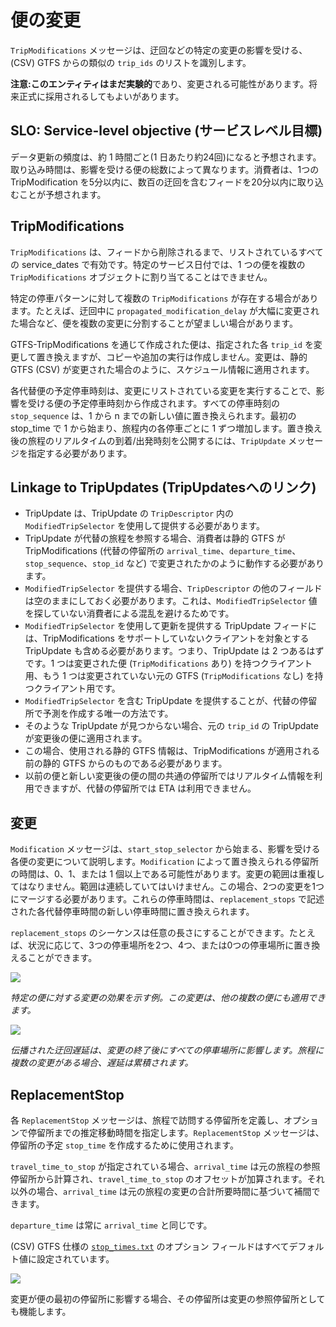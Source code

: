 # 便の変更

`TripModifications` メッセージは、迂回などの特定の変更の影響を受ける、(CSV) GTFS からの類似の `trip_ids` のリストを識別します。

**注意:**このエンティティはまだ**実験的**であり、変更される可能性があります。将来正式に採用されるしてもよいがあります。

## SLO: Service-level objective (サービスレベル目標)

データ更新の頻度は、約 1 時間ごと(1 日あたり約24回)になると予想されます。取り込み時間は、影響を受ける便の総数によって異なります。消費者は、1つの TripModification を5分以内に、数百の迂回を含むフィードを20分以内に取り込むことが予想されます。

## TripModifications

`TripModifications` は、フィードから削除されるまで、リストされているすべての service\_dates で有効です。特定のサービス日付では、1 つの便を複数の `TripModifications` オブジェクトに割り当てることはできません。

特定の停車パターンに対して複数の `TripModifications` が存在する場合があります。たとえば、迂回中に `propagated_modification_delay` が大幅に変更された場合など、便を複数の変更に分割することが望ましい場合があります。

GTFS-TripModifications を通じて作成された便は、指定された各 `trip_id` を変更して置き換えますが、コピーや追加の実行は作成しません。変更は、静的 GTFS (CSV) が変更された場合のように、スケジュール情報に適用されます。

各代替便の予定停車時刻は、変更にリストされている変更を実行することで、影響を受ける便の予定停車時刻から作成されます。すべての停車時刻の `stop_sequence` は、1 から n までの新しい値に置き換えられます。最初の stop_time で 1 から始まり、旅程内の各停車ごとに 1 ずつ増加します。置き換え後の旅程のリアルタイムの到着/出発時刻を公開するには、`TripUpdate` メッセージを指定する必要があります。

## Linkage to TripUpdates (TripUpdatesへのリンク)

* TripUpdate は、TripUpdate の `TripDescriptor` 内の `ModifiedTripSelector` を使用して提供する必要があります。
* TripUpdate が代替の旅程を参照する場合、消費者は静的 GTFS が TripModifications (代替の停留所の `arrival_time`、`departure_time`、`stop_sequence`、`stop_id` など) で変更されたかのように動作する必要があります。
* `ModifiedTripSelector` を提供する場合、`TripDescriptor` の他のフィールドは空のままにしておく必要があります。これは、`ModifiedTripSelector` 値を探していない消費者による混乱を避けるためです。
* `ModifiedTripSelector` を使用して更新を提供する TripUpdate フィードには、TripModifications をサポートしていないクライアントを対象とする TripUpdate も含める必要があります。つまり、TripUpdate は 2 つあるはずです。1 つは変更された便 (`TripModifications` あり) を持つクライアント用、もう 1 つは変更されていない元の GTFS (`TripModifications` なし) を持つクライアント用です。
* `ModifiedTripSelector` を含む TripUpdate を提供することが、代替の停留所で予測を作成する唯一の方法です。
* そのような TripUpdate が見つからない場合、元の `trip_id` の TripUpdate が変更後の便に適用されます。
* この場合、使用される静的 GTFS 情報は、TripModifications が適用される前の静的 GTFS からのものである必要があります。
* 以前の便と新しい変更後の便の間の共通の停留所ではリアルタイム情報を利用できますが、代替の停留所では ETA は利用できません。

## 変更

`Modification` メッセージは、`start_stop_selector` から始まる、影響を受ける各便の変更について説明します。`Modification` によって置き換えられる停留所の時間は、0、1、または 1 個以上である可能性があります。変更の範囲は重複してはなりません。範囲は連続していてはいけません。この場合、2つの変更を1つにマージする必要があります。これらの停車時間は、`replacement_stops` で記述された各代替停車時間の新しい停車時間に置き換えられます。

`replacement_stops` のシーケンスは任意の長さにすることができます。たとえば、状況に応じて、3つの停車場所を2つ、4つ、または0つの停車場所に置き換えることができます。

![](/../assets/trip-modification.png)

_特定の便に対する変更の効果を示す例。この変更は、他の複数の便にも適用できます。_

![](/../assets/propagated-delay.png)

_伝播された迂回遅延は、変更の終了後にすべての停車場所に影響します。旅程に複数の変更がある場合、遅延は累積されます。_

## ReplacementStop

各 `ReplacementStop` メッセージは、旅程で訪問する停留所を定義し、オプションで停留所までの推定移動時間を指定します。`ReplacementStop` メッセージは、停留所の予定 `stop_time` を作成するために使用されます。

`travel_time_to_stop` が指定されている場合、`arrival_time` は元の旅程の参照停留所から計算され、`travel_time_to_stop` のオフセットが加算されます。それ以外の場合、`arrival_time` は元の旅程の変更の合計所要時間に基づいて補間できます。

`departure_time` は常に `arrival_time` と同じです。

(CSV) GTFS 仕様の [`stop_times.txt`](../../../schedule/reference/#stop_timestxt) のオプション フィールドはすべてデフォルト値に設定されています。

![](/../assets/first-stop-reference.png)

変更が便の最初の停留所に影響する場合、その停留所は変更の参照停留所としても機能します。